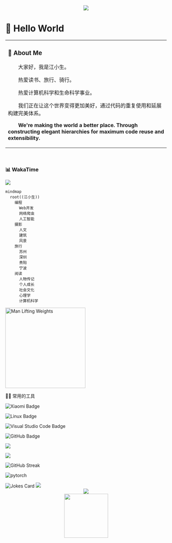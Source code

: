 <div align="center">
  <a href="https://github.com/onecany">
    <img src="https://readme-typing-svg.herokuapp.com/?lines=console.log(%22Hello%2C%20World!%22);江小生祝您今天愉快!&center=true&size=20">
  </a>


  <!-- Snake Code Contribution Map 贪吃蛇代码贡献图 -->

</div>


#  🙋 Hello World

<table>
<tr>
  <td>

<!-- About me 关于我 -->
### 🤺 About Me


<p>&emsp;&emsp;大家好，我是江小生。</p>
<p>&emsp;&emsp;热爱读书、旅行、骑行。</p>
<p>&emsp;&emsp;热爱计算机科学和生命科学事业。</p>
<p>&emsp;&emsp;我们正在让这个世界变得更加美好，通过代码的重复使用和延展构建完美体系。</p>

<p>
  <strong>&emsp;&emsp;We're making the world a better place. Through constructing elegant hierarchies for maximum code reuse and extensibility.</strong>
</p>
    </td>
</tr>
</table>
<br>

<!-- wakatime 统计 -->
### 📊 WakaTime

<picture>
  <source
    srcset="https://github-readme-stats.vercel.app/api/wakatime?username=onecany&layout=compact&text_color=f0f6fc&bg_color=00000000&hide_border=true&hide_title=true"
    media="(prefers-color-scheme: dark)"
  />
  <source
    srcset="https://github-readme-stats.vercel.app/api/wakatime?username=onecany&layout=compact&text_color=1f2328&bg_color=00000000&hide_border=true&hide_title=true"
    media="(prefers-color-scheme: light), (prefers-color-scheme: no-preference)"
  />
  <img src="https://github-readme-stats.vercel.app/api/wakatime?username=onecany&layout=compact&text_color=f0f6fc&bg_color=00000000&hide_border=true&hide_title=true" />
</picture>

</br>

```mermaid
mindmap
  root((江小生))
    编程
      Web开发
      网络爬虫
      人工智能
    摄影
      人文
      建筑
      风景
    旅行
      苏州
      深圳
      贵阳
      宁波
    阅读
      人物传记
      个人成长
      社会文化
      心理学
      计算机科学
```

<!-- just img 图片 -->
<img src="https://github.com/onecany/onecany/assets/images/man.png" alt="Man Lifting Weights" width="250" height="250" />

<!--  skill badge 技能徽章 -->
🧠🧰 常用的工具

![Xiaomi Badge](https://img.shields.io/badge/Xiaomi-FF6900?logo=xiaomi&logoColor=fff&style=flat)

![Linux Badge](https://img.shields.io/badge/Linux-FCC624?logo=linux&logoColor=000&style=flat)

![Visual Studio Code Badge](https://img.shields.io/badge/Visual%20Studio%20Code-007ACC?logo=visualstudiocode&logoColor=fff&style=flat)

![GitHub Badge](https://img.shields.io/badge/GitHub-181717?logo=github&logoColor=fff&style=flat)

<!-- programming tool icon 编程工具图标 -->
<img src="https://skillicons.dev/icons?i=python,golang,mysql,css,ts,discord,twitter,mongodb,instagram,vscode,git" /><br>



<!-- all lang in one  icon-->
<img src="https://github.com/onecany/onecany/assets/images/icon.png" /></div>





![GitHub Streak](https://github-readme-streak-stats.herokuapp.com/?user=onecany&theme=dark&hide_border=true)

![pytorch](https://github-profile-trophy.vercel.app/?username=onecany)



<img src="https://readme-jokes.vercel.app/api?hideBorder&bgColor=%23121212" alt="Jokes Card" />
<img src="https://quotes-github-readme.vercel.app/api?type=horizontal&theme=dark" />

<!-- 代码贡献 -->
<div align="center">
    <img  src="https://github-readme-stats-git-masterrstaa-rickstaa.vercel.app/api/top-langs/?username=onecany&hide_title=true&hide_border=true&layout=compact&langs_count=6&text_color=000&icon_color=fff&bg_color=0,52fa5a,4dfcff,c64dff&theme=graywhite" />
</div>

<div align="center">
    <img height="137px" src="https://github-readme-stats-git-masterrstaa-rickstaa.vercel.app/api?username=onecany&hide_title=true&hide_border=true&show_icons=trueline_height=21&text_color=000&icon_color=000&bg_color=0,ea6161,ffc64d,fffc4d,52fa5a&theme=graywhite" />
</div>
